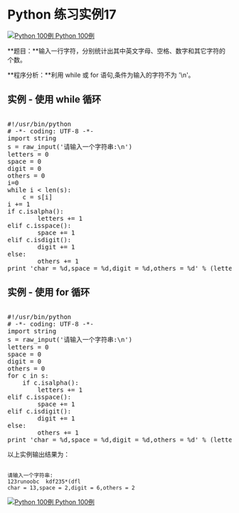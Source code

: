 Python 练习实例17
=============

 [![Python 100例](../images/up.gif)
 Python 100例](python-100-examples.html)


 **题目：**输入一行字符，分别统计出其中英文字母、空格、数字和其它字符的个数。

 **程序分析：**利用 while 或 for 语句,条件为输入的字符不为 '\n'。

   实例 - 使用 while 循环
----------------

 <pre>

#!/usr/bin/python
# -*- coding: UTF-8 -*-
import string
s = raw_input('请输入一个字符串:\n')
letters = 0
space = 0
digit = 0
others = 0
i=0
while i < len(s):
    c = s[i]
i += 1
if c.isalpha():
        letters += 1
elif c.isspace():
        space += 1
elif c.isdigit():
        digit += 1
else:
        others += 1
print 'char = %d,space = %d,digit = %d,others = %d' % (letters,space,digit,others)
</pre>

   实例 - 使用 for 循环
--------------

 <pre>

#!/usr/bin/python
# -*- coding: UTF-8 -*-
import string
s = raw_input('请输入一个字符串:\n')
letters = 0
space = 0
digit = 0
others = 0
for c in s:
    if c.isalpha():
        letters += 1
elif c.isspace():
        space += 1
elif c.isdigit():
        digit += 1
else:
        others += 1
print 'char = %d,space = %d,digit = %d,others = %d' % (letters,space,digit,others)
</pre>

 以上实例输出结果为：

 
```

请输入一个字符串:
123runoobc  kdf235*(dfl
char = 13,space = 2,digit = 6,others = 2

```

[![Python 100例](../images/up.gif)
 Python 100例](python-100-examples.html)